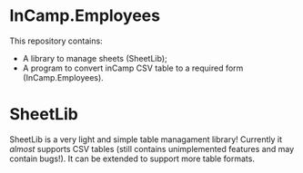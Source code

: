 # InCamp.Employees

This repository contains:

 - A library to manage sheets (SheetLib);
 - A program to convert inCamp CSV table to a required form (InCamp.Employees).
 
# SheetLib

SheetLib is a very light and simple table managament library! Currently it *almost* supports CSV tables (still contains unimplemented features and may contain bugs!). It can be extended to support more table formats. 
